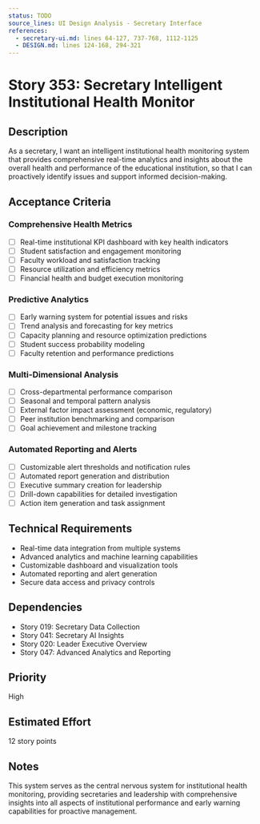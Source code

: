 ```yaml
---
status: TODO
source_lines: UI Design Analysis - Secretary Interface
references:
  - secretary-ui.md: lines 64-127, 737-768, 1112-1125
  - DESIGN.md: lines 124-168, 294-321
---
```


# Story 353: Secretary Intelligent Institutional Health Monitor

## Description
As a secretary, I want an intelligent institutional health monitoring system that provides comprehensive real-time analytics and insights about the overall health and performance of the educational institution, so that I can proactively identify issues and support informed decision-making.

## Acceptance Criteria

### Comprehensive Health Metrics
- [ ] Real-time institutional KPI dashboard with key health indicators
- [ ] Student satisfaction and engagement monitoring
- [ ] Faculty workload and satisfaction tracking
- [ ] Resource utilization and efficiency metrics
- [ ] Financial health and budget execution monitoring

### Predictive Analytics
- [ ] Early warning system for potential issues and risks
- [ ] Trend analysis and forecasting for key metrics
- [ ] Capacity planning and resource optimization predictions
- [ ] Student success probability modeling
- [ ] Faculty retention and performance predictions

### Multi-Dimensional Analysis
- [ ] Cross-departmental performance comparison
- [ ] Seasonal and temporal pattern analysis
- [ ] External factor impact assessment (economic, regulatory)
- [ ] Peer institution benchmarking and comparison
- [ ] Goal achievement and milestone tracking

### Automated Reporting and Alerts
- [ ] Customizable alert thresholds and notification rules
- [ ] Automated report generation and distribution
- [ ] Executive summary creation for leadership
- [ ] Drill-down capabilities for detailed investigation
- [ ] Action item generation and task assignment

## Technical Requirements
- Real-time data integration from multiple systems
- Advanced analytics and machine learning capabilities
- Customizable dashboard and visualization tools
- Automated reporting and alert generation
- Secure data access and privacy controls

## Dependencies
- Story 019: Secretary Data Collection
- Story 041: Secretary AI Insights
- Story 020: Leader Executive Overview
- Story 047: Advanced Analytics and Reporting

## Priority
High

## Estimated Effort
12 story points

## Notes
This system serves as the central nervous system for institutional health monitoring, providing secretaries and leadership with comprehensive insights into all aspects of institutional performance and early warning capabilities for proactive management.